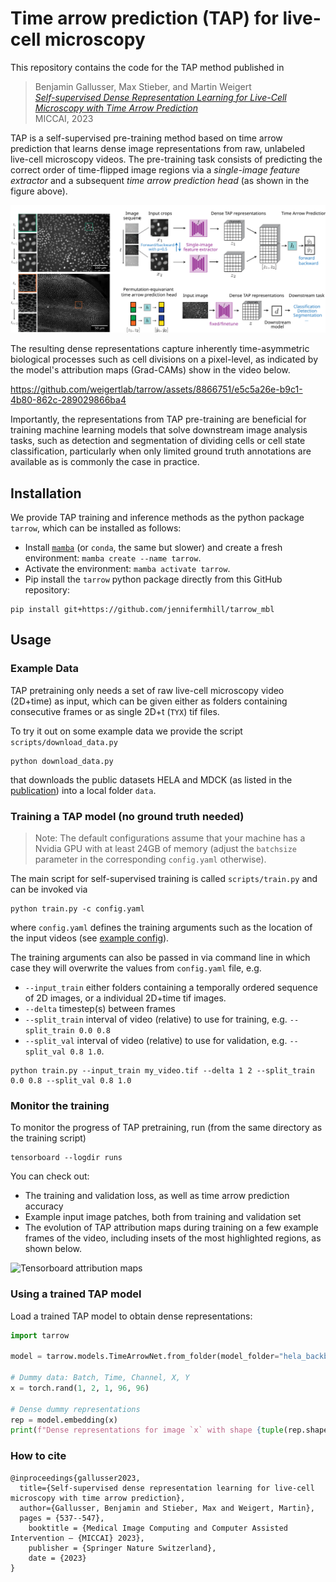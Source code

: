# Time arrow prediction (TAP) for live-cell microscopy

This repository contains the code for the TAP method published in
> Benjamin Gallusser, Max Stieber, and Martin Weigert<br>[*Self-supervised Dense Representation Learning for Live-Cell Microscopy with Time Arrow Prediction*](
https://link.springer.com/chapter/10.1007/978-3-031-43993-3_52)<br>MICCAI, 2023

TAP is a self-supervised pre-training method based on time arrow prediction that learns dense image representations from raw, unlabeled live-cell microscopy videos. The pre-training task consists of predicting the correct order of time-flipped image regions via a *single-image feature extractor* and a subsequent *time arrow prediction head* (as shown in the figure above).


![Overview](overview.svg)


The resulting dense representations capture inherently time-asymmetric biological processes such as cell divisions on a pixel-level, as indicated by the model's attribution maps (Grad-CAMs) show in the video below.

https://github.com/weigertlab/tarrow/assets/8866751/e5c5a26e-b9c1-4b80-862c-289029866ba4

Importantly, the representations from TAP pre-training are beneficial for training machine learning models that solve downstream image analysis tasks, such as detection and segmentation of dividing cells or cell state classification, particularly when only limited ground truth annotations are available as is commonly the case in practice.


## Installation

We provide TAP training and inference methods as the python package `tarrow`, which can be installed as follows:

- Install [`mamba`](https://mamba.readthedocs.io/en/latest/installation.html) (or `conda`, the same but slower) and create a fresh environment: `mamba create --name tarrow`.
- Activate the environment: `mamba activate tarrow`.
- Pip install the `tarrow` python package directly from this GitHub repository:
```
pip install git+https://github.com/jennifermhill/tarrow_mbl
```


## Usage



### Example Data

TAP pretraining only needs a set of raw live-cell microscopy video (2D+time) as input, which can be given either as folders containing consecutive frames or as single 2D+t (`TYX`) tif files.

To try it out on some example data we provide the script `scripts/download_data.py`

```
python download_data.py
```

that downloads the public datasets HELA and MDCK (as listed in the [publication](
https://doi.org/10.48550/arXiv.2305.05511)) into a local folder `data`.


### Training a TAP model (no ground truth needed)

> Note: The default configurations assume that your machine has a Nvidia GPU with at least 24GB of memory (adjust the `batchsize` parameter in the corresponding `config.yaml` otherwise).

The main script for self-supervised training is called `scripts/train.py` and can be invoked via

```
python train.py -c config.yaml
```

where `config.yaml` defines the training arguments such as the location of the input videos (see [example config](scripts/configs/hela.yaml)).

The training arguments can also be passed in via command line in which case they will overwrite the values from `config.yaml` file, e.g.

* `--input_train` either folders containing a temporally ordered sequence of 2D images, or a individual 2D+time tif images.
* `--delta` timestep(s) between frames
* `--split_train` interval of video (relative) to use for training, e.g. `--split_train 0.0 0.8`
* `--split_val` interval of video (relative) to use for validation, e.g. `--split_val 0.8 1.0`.

```
python train.py --input_train my_video.tif --delta 1 2 --split_train 0.0 0.8 --split_val 0.8 1.0
```
### Monitor the training
To monitor the progress of TAP pretraining, run (from the same directory as the training script)

```
tensorboard --logdir runs
```

You can check out:
- The training and validation loss, as well as time arrow prediction accuracy
- Example input image patches, both from training and validation set
- The evolution of TAP attribution maps during training on a few example frames of the video, including insets of the most highlighted regions, as shown below.

![Tensorboard attribution maps](tb_attribution_maps.png)



### Using a trained TAP model

Load a trained TAP model to obtain dense representations:
```python
import tarrow

model = tarrow.models.TimeArrowNet.from_folder(model_folder="hela_backbone_unet")

# Dummy data: Batch, Time, Channel, X, Y
x = torch.rand(1, 2, 1, 96, 96)

# Dense dummy representations
rep = model.embedding(x)
print(f"Dense representations for image `x` with shape {tuple(rep.shape)}")
```


### How to cite

```
@inproceedings{gallusser2023,
  title={Self-supervised dense representation learning for live-cell microscopy with time arrow prediction},
  author={Gallusser, Benjamin and Stieber, Max and Weigert, Martin},
  pages = {537--547},
	booktitle = {Medical Image Computing and Computer Assisted Intervention – {MICCAI} 2023},
	publisher = {Springer Nature Switzerland},
	date = {2023}
}
```
